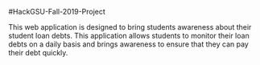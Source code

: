 #HackGSU-Fall-2019-Project


This web application is designed to bring students awareness about their student loan debts. This application allows students to monitor their loan debts on a daily basis and brings awareness to ensure that they can pay their debt quickly.